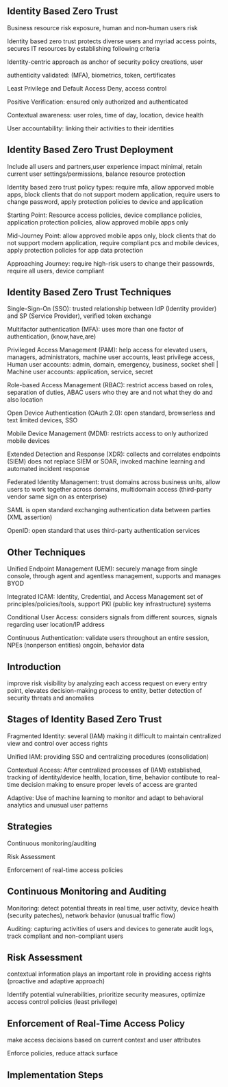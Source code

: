 ## Identity Based Zero Trust

Business resource risk exposure, human and non-human users risk

Identity based zero trust protects diverse users and myriad access points, secures IT resources by establishing following criteria

Identity-centric approach as anchor of security policy creations, user 

authenticity validated: (MFA), biometrics, token, certificates

Least Privilege and Default Access Deny, access control

Positive Verification: ensured only authorized and authenticated

Contextual awareness: user roles, time of day, location, device health

User accountability: linking their activities to their identities

## Identity Based Zero Trust Deployment

Include all users and partners,user experience impact minimal, retain current user settings/permissions, balance resource protection

Identity based zero trust policy types: require mfa, allow apporved moble apps, block clients that do not support modern application,  require users to change password, apply protection policies to device and application

Starting Point: Resource access policies, device compliance policies, application protection policies,  allow approved mobile apps only

Mid-Journey Point: allow approved mobile apps only, block clients that do not support modern application, require compliant pcs and mobile devices, apply protection policies  for app data protection

Approaching Journey: require high-risk users to change their passowrds, require all users, device compliant

## Identity Based Zero Trust Techniques

Single-Sign-On (SSO): trusted relationship between IdP (Identity provider) and SP (Service Provider), verified token exchange

Multifactor authentication (MFA): uses more than one factor of authentication, (know,have,are) 

Privileged Access Management (PAM): help access for elevated users, managers, administrators, machine user accounts, least privilege access, Human user accounts: admin, domain, emergency, business, socket shell | Machine user accounts: application, service, secret

Role-based Access Management (RBAC): restrict access based on roles, separation of duties, ABAC users who they are and not what they do and also location

Open Device Authentication (OAuth 2.0): open standard, browserless and text limited devices, SSO 

Mobile Device Management (MDM): restricts access to only authorized mobile devices

Extended Detection and Response (XDR): collects and correlates endpoints (SIEM) does not replace SIEM or SOAR, invoked machine learning and automated incident response

Federated Identity Management: trust domains across business units, allow users to work together across domains, multidomain access (third-party vendor same sign on as enterprise)

SAML is open standard exchanging authentication data between parties (XML assertion)

OpenID: open standard that uses third-party authentication services

## Other Techniques

Unified Endpoint Management (UEM): securely manage from single console, through agent and agentless management, supports and manages BYOD

Integrated ICAM: Identity, Credential, and Access Management set of principles/policies/tools, support PKI (public key infrastructure) systems

Conditional User Access: considers signals from different sources, signals regarding user location/IP address

Continuous Authentication: validate users throughout an entire session, NPEs (nonperson entities) ongoin, behavior data

## Introduction

improve risk visibility by analyzing each access request on every entry point, elevates decision-making process to entity, better detection of security threats and anomalies

## Stages of Identity Based Zero Trust

Fragmented Identity: several (IAM) making it difficult to maintain centralized view and control over access rights

Unified IAM: providing SSO and centralizing procedures (consolidation)

Contextual Access: After centralized processes of (IAM) established, tracking of identity/device health, location, time, behavior contibute to real-time decision making to ensure proper levels of access are granted

Adaptive: Use of machine learning to monitor and adapt to behavioral analytics and unusual user patterns

## Strategies

Continuous monitoring/auditing

Risk Assessment

Enforcement of real-time access policies

## Continuous Monitoring and Auditing

Monitoring: detect potential threats in real time, user activity, device health (security pateches), network behavior (unusual traffic flow)

Auditing: capturing activities of users and devices to generate audit logs, track compliant and non-compliant users

## Risk Assessment

contextual information plays an important role in providing access rights (proactive and adaptive approach)

Identify potential vulnerabilities, prioritize security measures, optimize access control policies (least privilege)

## Enforcement of Real-Time Access Policy

make access decisions based on current context and user attributes

Enforce policies, reduce attack surface 

## Implementation Steps



















